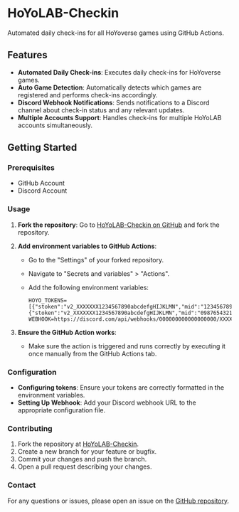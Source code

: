 # HoYoLAB-Checkin

Automated daily check-ins for all HoYoverse games using GitHub Actions.

## Features

- **Automated Daily Check-ins**: Executes daily check-ins for HoYoverse games.
- **Auto Game Detection**: Automatically detects which games are registered and performs check-ins accordingly.
- **Discord Webhook Notifications**: Sends notifications to a Discord channel about check-in status and any relevant updates.
- **Multiple Accounts Support**: Handles check-ins for multiple HoYoLAB accounts simultaneously.


## Getting Started

### Prerequisites

- GitHub Account
- Discord Account

### Usage

1. **Fork the repository**: Go to [HoYoLAB-Checkin on GitHub](https://github.com/yourusername/HoYoLAB-Checkin) and fork the repository.

2. **Add environment variables to GitHub Actions**:

   - Go to the "Settings" of your forked repository.
   - Navigate to "Secrets and variables" > "Actions".
   - Add the following environment variables:

     ```env
     HOYO_TOKENS=[{"stoken":"v2_XXXXXXX1234567890abcdefgHIJKLMN","mid":"1234567890_abc"},{"stoken":"v2_XXXXXXX1234567890abcdefgHIJKLMN","mid":"0987654321_def"}]
     WEBHOOK=https://discord.com/api/webhooks/000000000000000000/XXXXXXXXXXXXXXXXXXXXXXXXXXXXXXXXXXXXXXXXXXXXXXXXXXXXXXXXXXXXXXXX
     ```

3. **Ensure the GitHub Action works**:

   - Make sure the action is triggered and runs correctly by executing it once manually from the GitHub Actions tab.

### Configuration

- **Configuring tokens**: Ensure your tokens are correctly formatted in the environment variables.
- **Setting Up Webhook**: Add your Discord webhook URL to the appropriate configuration file.

### Contributing

1. Fork the repository at [HoYoLAB-Checkin](https://github.com/thereallo1026/HoYoLAB-Checkin).
2. Create a new branch for your feature or bugfix.
3. Commit your changes and push the branch.
4. Open a pull request describing your changes.

### Contact

For any questions or issues, please open an issue on the [GitHub repository](https://github.com/thereallo1026/HoYoLAB-Checkin/issues).
